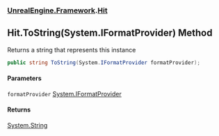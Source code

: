 ### [UnrealEngine.Framework](./UnrealEngine-Framework.md 'UnrealEngine.Framework').[Hit](./Hit.md 'UnrealEngine.Framework.Hit')
## Hit.ToString(System.IFormatProvider) Method
Returns a string that represents this instance  
```csharp
public string ToString(System.IFormatProvider formatProvider);
```
#### Parameters
<a name='UnrealEngine-Framework-Hit-ToString(System-IFormatProvider)-formatProvider'></a>
`formatProvider` [System.IFormatProvider](https://docs.microsoft.com/en-us/dotnet/api/System.IFormatProvider 'System.IFormatProvider')  
  
#### Returns
[System.String](https://docs.microsoft.com/en-us/dotnet/api/System.String 'System.String')  
